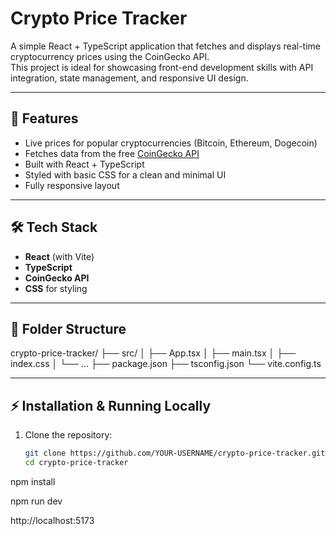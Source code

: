 # Crypto Price Tracker

A simple React + TypeScript application that fetches and displays real-time cryptocurrency prices using the CoinGecko API.  
This project is ideal for showcasing front-end development skills with API integration, state management, and responsive UI design.

---

## 🚀 Features
- Live prices for popular cryptocurrencies (Bitcoin, Ethereum, Dogecoin)
- Fetches data from the free [CoinGecko API](https://www.coingecko.com/en/api)
- Built with React + TypeScript
- Styled with basic CSS for a clean and minimal UI
- Fully responsive layout

---

## 🛠 Tech Stack
- **React** (with Vite)
- **TypeScript**
- **CoinGecko API**
- **CSS** for styling

---

## 📂 Folder Structure
crypto-price-tracker/
├── src/
│ ├── App.tsx
│ ├── main.tsx
│ ├── index.css
│ └── ...
├── package.json
├── tsconfig.json
└── vite.config.ts

---

## ⚡ Installation & Running Locally

1. Clone the repository:
   ```bash
   git clone https://github.com/YOUR-USERNAME/crypto-price-tracker.git
   cd crypto-price-tracker

npm install

npm run dev

http://localhost:5173
